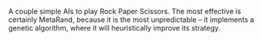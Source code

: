 A couple simple AIs to play Rock Paper Scissors. The most effective is certainly MetaRand, because it is the most unpredictable – it implements a genetic algorithm, where it will heuristically improve its strategy. 
